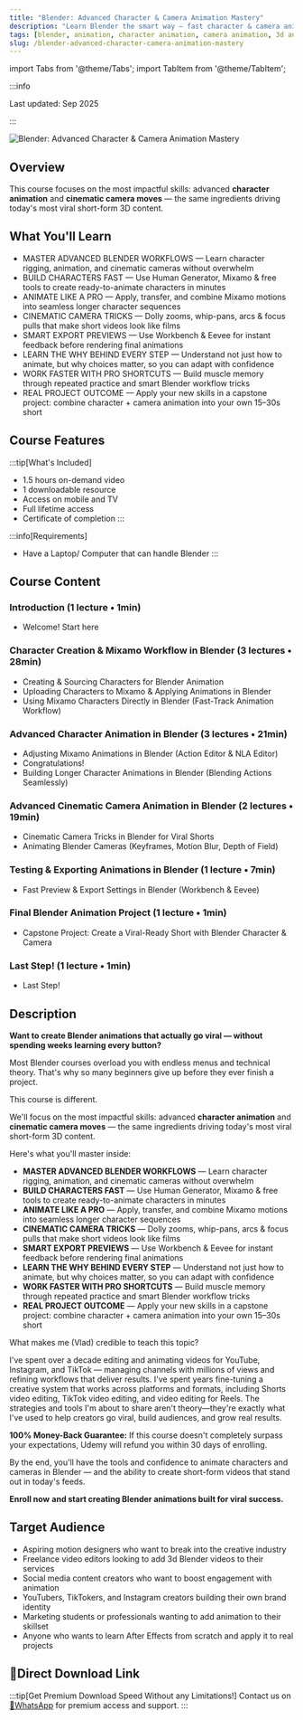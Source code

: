```yaml
---
title: "Blender: Advanced Character & Camera Animation Mastery"
description: "Learn Blender the smart way — fast character & camera animation workflows for viral TikTok, Reels, and Shorts"
tags: [blender, animation, character animation, camera animation, 3d animation, motion design]
slug: /blender-advanced-character-camera-animation-mastery
---
```


import Tabs from '@theme/Tabs';
import TabItem from '@theme/TabItem';

:::info

Last updated: Sep 2025

:::

![Blender: Advanced Character & Camera Animation Mastery](https://img-c.udemycdn.com/course/240x135/6819527_fb0f_3.jpg)

## Overview

This course focuses on the most impactful skills: advanced **character animation** and **cinematic camera moves** — the same ingredients driving today's most viral short-form 3D content.

## What You'll Learn

- MASTER ADVANCED BLENDER WORKFLOWS — Learn character rigging, animation, and cinematic cameras without overwhelm
- BUILD CHARACTERS FAST — Use Human Generator, Mixamo & free tools to create ready-to-animate characters in minutes
- ANIMATE LIKE A PRO — Apply, transfer, and combine Mixamo motions into seamless longer character sequences
- CINEMATIC CAMERA TRICKS — Dolly zooms, whip-pans, arcs & focus pulls that make short videos look like films
- SMART EXPORT PREVIEWS — Use Workbench & Eevee for instant feedback before rendering final animations
- LEARN THE WHY BEHIND EVERY STEP — Understand not just how to animate, but why choices matter, so you can adapt with confidence
- WORK FASTER WITH PRO SHORTCUTS — Build muscle memory through repeated practice and smart Blender workflow tricks
- REAL PROJECT OUTCOME — Apply your new skills in a capstone project: combine character + camera animation into your own 15–30s short

## Course Features

:::tip[What's Included]
- 1.5 hours on-demand video
- 1 downloadable resource
- Access on mobile and TV
- Full lifetime access
- Certificate of completion
:::

:::info[Requirements]
- Have a Laptop/ Computer that can handle Blender
:::

## Course Content

<Tabs>
<TabItem value="outline" label="Course Outline" default>

### Introduction (1 lecture • 1min)
- Welcome! Start here

### Character Creation & Mixamo Workflow in Blender (3 lectures • 28min)
- Creating & Sourcing Characters for Blender Animation
- Uploading Characters to Mixamo & Applying Animations in Blender
- Using Mixamo Characters Directly in Blender (Fast-Track Animation Workflow)

### Advanced Character Animation in Blender (3 lectures • 21min)
- Adjusting Mixamo Animations in Blender (Action Editor & NLA Editor)
- Congratulations!
- Building Longer Character Animations in Blender (Blending Actions Seamlessly)

### Advanced Cinematic Camera Animation in Blender (2 lectures • 19min)
- Cinematic Camera Tricks in Blender for Viral Shorts
- Animating Blender Cameras (Keyframes, Motion Blur, Depth of Field)

### Testing & Exporting Animations in Blender (1 lecture • 7min)
- Fast Preview & Export Settings in Blender (Workbench & Eevee)

### Final Blender Animation Project (1 lecture • 1min)
- Capstone Project: Create a Viral-Ready Short with Blender Character & Camera

### Last Step! (1 lecture • 1min)
- Last Step!

</TabItem>
<TabItem value="description" label="Full Description">

## Description

**Want to create Blender animations that actually go viral — without spending weeks learning every button?**

Most Blender courses overload you with endless menus and technical theory. That's why so many beginners give up before they ever finish a project.

This course is different.

We'll focus on the most impactful skills: advanced **character animation** and **cinematic camera moves** — the same ingredients driving today's most viral short-form 3D content.

Here's what you'll master inside:

- **MASTER ADVANCED BLENDER WORKFLOWS** — Learn character rigging, animation, and cinematic cameras without overwhelm
- **BUILD CHARACTERS FAST** — Use Human Generator, Mixamo & free tools to create ready-to-animate characters in minutes
- **ANIMATE LIKE A PRO** — Apply, transfer, and combine Mixamo motions into seamless longer character sequences
- **CINEMATIC CAMERA TRICKS** — Dolly zooms, whip-pans, arcs & focus pulls that make short videos look like films
- **SMART EXPORT PREVIEWS** — Use Workbench & Eevee for instant feedback before rendering final animations
- **LEARN THE WHY BEHIND EVERY STEP** — Understand not just how to animate, but why choices matter, so you can adapt with confidence
- **WORK FASTER WITH PRO SHORTCUTS** — Build muscle memory through repeated practice and smart Blender workflow tricks
- **REAL PROJECT OUTCOME** — Apply your new skills in a capstone project: combine character + camera animation into your own 15–30s short

What makes me (Vlad) credible to teach this topic?

I've spent over a decade editing and animating videos for YouTube, Instagram, and TikTok — managing channels with millions of views and refining workflows that deliver results. I've spent years fine-tuning a creative system that works across platforms and formats, including Shorts video editing, TikTok video editing, and video editing for Reels. The strategies and tools I'm about to share aren't theory—they're exactly what I've used to help creators go viral, build audiences, and grow real results.

**100% Money-Back Guarantee:** If this course doesn't completely surpass your expectations, Udemy will refund you within 30 days of enrolling.

By the end, you'll have the tools and confidence to animate characters and cameras in Blender — and the ability to create short-form videos that stand out in today's feeds.

**Enroll now** **and start creating Blender animations built for viral success.**

</TabItem>
</Tabs>

## Target Audience

- Aspiring motion designers who want to break into the creative industry
- Freelance video editors looking to add 3d Blender videos to their services
- Social media content creators who want to boost engagement with animation
- YouTubers, TikTokers, and Instagram creators building their own brand identity
- Marketing students or professionals wanting to add animation to their skillset
- Anyone who wants to learn After Effects from scratch and apply it to real projects

## 🚀Direct Download Link

:::tip[Get Premium Download Speed Without any Limitations!]
Contact us on [💬WhatsApp](https://wa.me/+8613237610083) for premium  access and support.
:::
